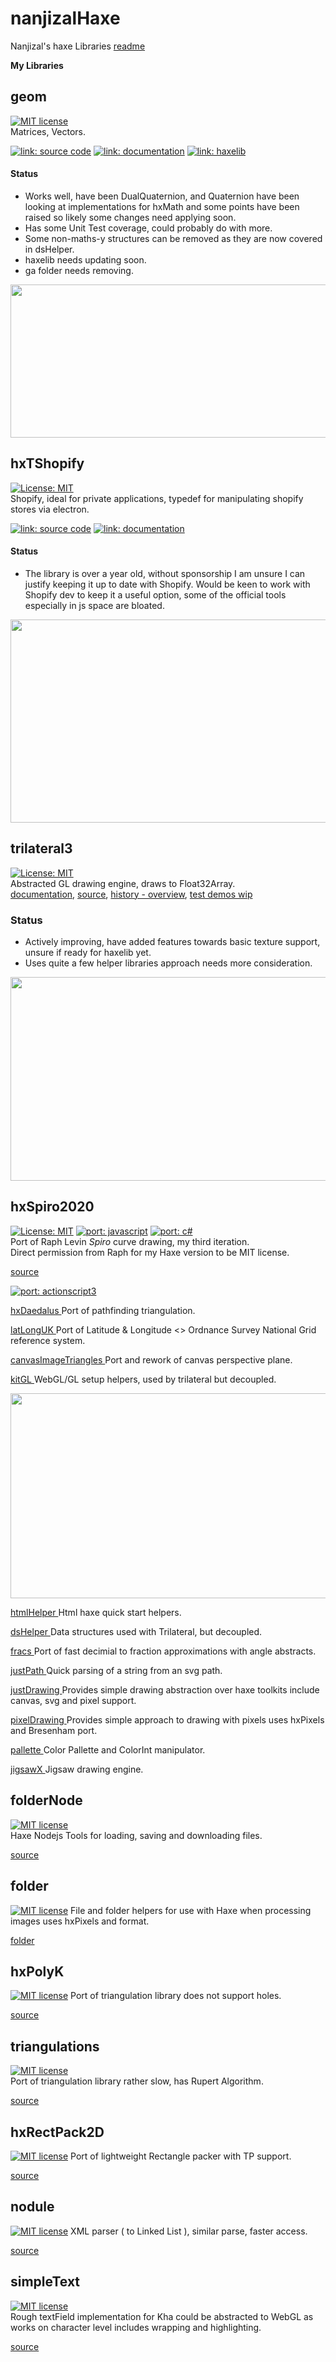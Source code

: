 # nanjizalHaxe
Nanjizal's haxe Libraries
[readme](https://nanjizallibraries.github.io/nanjizalHaxe/index.html)

__My Libraries__

## geom  
[![MIT license](https://img.shields.io/badge/License-MIT-blue.svg)](https://lbesson.mit-license.org/)  
Matrices, Vectors. 
   
[![link: source code](https://img.shields.io/badge/link-source%20code-green.svg)](https://github.com/nanjizal/geom/)
[![link: documentation](https://img.shields.io/badge/link-documentation-E3F9C2.svg)](https://nanjizal.github.io/geom/pages/) [![link: haxelib](https://img.shields.io/badge/link-haxelib-EA8220.svg)](https://lib.haxe.org/p/geom/)  
  
#### Status   
- Works well, have been DualQuaternion, and Quaternion have been looking at implementations for hxMath and some points have been raised so likely some changes need applying soon. 
- Has some Unit Test coverage, could probably do with more. 
- Some non-maths-y structures can be removed as they are now covered in dsHelper.  
- haxelib needs updating soon.
- ga folder needs removing.
  
<img src="https://nanjizallibraries.github.io/nanjizalHaxe/geomDox.png" width="623" height="245">
  
## hxTShopify
[![License: MIT](https://img.shields.io/badge/License-MIT-blue.svg)](https://opensource.org/licenses/MIT)  
Shopify, ideal for private applications, typedef for manipulating shopify stores via electron.  

[![link: source code](https://img.shields.io/badge/link-source%20code-green.svg)](https://github.com/nanjizal/hxTShopify/)
[![link: documentation](https://img.shields.io/badge/link-documentation-blue.svg)](https://nanjizal.github.io/hxTShopify/pages/)    
  
#### Status
 - The library is over a year old, without sponsorship I am unsure I can justify keeping it up to date with Shopify. Would be keen to work with Shopify dev to keep it a useful option, some of the official tools especially in js space are bloated.    
  
<img src="https://nanjizallibraries.github.io/nanjizalHaxe/hxTShopifyDox.png" width="624" height="325"> 
  
## trilateral3  
[![License: MIT](https://img.shields.io/badge/License-MIT-blue.svg)](https://opensource.org/licenses/MIT)  
Abstracted GL drawing engine, draws to Float32Array.  
[documentation](https://nanjizal.github.io/trilateral3/pages/), [source](https://github.com/nanjizal/trilateral3/), [history - overview](https://trilateralx.github.io/TrilateralDemos/), [test demos wip](https://github.com/TrilateralX/TrilateralSamples)
  
### Status  
 - Actively improving, have added features towards basic texture support, unsure if ready for haxelib yet.
 - Uses quite a few helper libraries approach needs more consideration. 
  
<img src="https://nanjizallibraries.github.io/nanjizalHaxe/trilateral3Dox.png" width="624" height="326"> 
  
## hxSpiro2020
[![License: MIT](https://img.shields.io/badge/License-MIT-blue.svg)](https://opensource.org/licenses/MIT) [![port: javascript](https://img.shields.io/badge/port-javascript-red.svg)](https://github.com/be5invis/libspiro-js) [![port: c#](https://img.shields.io/badge/port-c%23-blue.svg)](https://github.com/wieslawsoltes/SpiroNet)    
Port of Raph Levin *Spiro* curve drawing, my third iteration.  
Direct permission from Raph for my Haxe version to be MIT license.   

[source ](https://github.com/nanjizal/hxSpiro2020/)
 
[![port: actionscript3](https://img.shields.io/badge/port-actionscript3-yellow.svg)](https://code.google.com/archive/p/daedalus-lib/)  


[hxDaedalus ](https://github.com/hxDaedalus)Port of pathfinding 
triangulation.
  
[latLongUK ](https://nanjizal.github.io/latLongUK/pages/index.html) Port 
of Latitude & Longitude <> Ordnance Survey National
Grid reference system.  
  
[canvasImageTriangles ](https://github.com/nanjizal/canvasImageTriangle) 
Port and rework of canvas perspective plane.  
  
[kitGL ](https://nanjizal.github.io/kitGL/pages/index.html)  WebGL/GL setup helpers, used by trilateral but decoupled.  
  
<img src="https://nanjizallibraries.github.io/nanjizalHaxe/kitGLDox.png" width="625" height="328"> 
    
[ htmlHelper ](https://nanjizal.github.io/htmlHelper/pages/)  Html haxe quick start helpers.  
  
[ dsHelper ](https://nanjizal.github.io/dsHelper/pages/index.html?v=1)   Data structures used with Trilateral, but decoupled.  
  
[ fracs ](https://github.com/nanjizal/fracs) Port of fast decimial to fraction approximations with angle abstracts.  
  
[ justPath ](https://github.com/nanjizal/justPath) Quick parsing of a string from an svg path.  
  
[ justDrawing ](https://github.com/nanjizal/justDrawing) Provides simple drawing abstraction over haxe toolkits include canvas, svg and pixel support.  
  
[ pixelDrawing ](https://github.com/nanjizal/pixelDrawing) Provides simple approach to drawing with pixels uses hxPixels and Bresenham port.  
  
[ pallette ](https://nanjizal.github.io/pallette/pages/) Color Pallette and ColorInt manipulator.  
  
[ jigsawX ](https://github.com/nanjizal/JigsawX) Jigsaw drawing engine.  

## folderNode
[![MIT license](https://img.shields.io/badge/License-MIT-blue.svg)](https://lbesson.mit-license.org/)  
Haxe Nodejs Tools for loading, saving and downloading files.  
  
[ source ](https://nanjizal.github.io/folderNode/pages/index.html?i=1)   
  
## folder
[![MIT license](https://img.shields.io/badge/License-MIT-blue.svg)](https://lbesson.mit-license.org/)
File and folder helpers for use with Haxe when processing images uses hxPixels and format.  
    
[ folder ](https://github.com/nanjizal/folder) 
  
## hxPolyK
[![MIT license](https://img.shields.io/badge/License-MIT-blue.svg)](https://lbesson.mit-license.org/)
Port of triangulation library does not support holes. 

[ source ](https://github.com/nanjizal/hxPolyK)  

## triangulations
[![MIT license](https://img.shields.io/badge/License-MIT-blue.svg)](https://lbesson.mit-license.org/)  
Port of triangulation library rather slow, has Rupert Algorithm.  
  
[ source ](https://rawgit.com/nanjizal/triangulationsWebGLtest/master/doc/pages/index.html) 

## hxRectPack2D
[![MIT license](https://img.shields.io/badge/License-MIT-blue.svg)](https://lbesson.mit-license.org/)
Port of lightweight Rectangle packer with TP support.  

[ source ](https://github.com/nanjizal/hxRectPack2D) 

## nodule
[![MIT license](https://img.shields.io/badge/License-MIT-blue.svg)](https://lbesson.mit-license.org/)
XML parser ( to Linked List ), similar parse, faster access. 
   
[ source ](https://github.com/nanjizal/Nodule) 

## simpleText
[![MIT license](https://img.shields.io/badge/License-MIT-blue.svg)](https://lbesson.mit-license.org/)  
Rough textField implementation for Kha could be abstracted to WebGL as works on character level includes wrapping and highlighting.  

[ source ](https://github.com/nanjizal/SimpleText)   

